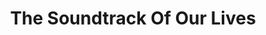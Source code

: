 ---
title: "The Soundtrack Of Our Lives"
summary: "Swedish rock band that was formed in Gothenburg in 1995. Disbanded in 2012. The band's music is psychedelic rock mixed with harder and rougher tones, but also more ordinary pop music."
image: "the-soundtrack-of-our-lives.jpg"
---